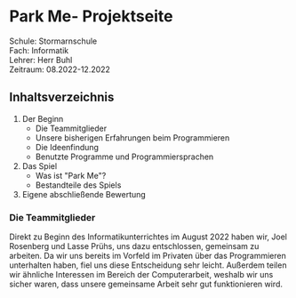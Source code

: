 # Park Me- Projektseite

Schule: Stormarnschule  
Fach: Informatik  
Lehrer: Herr Buhl   
Zeitraum: 08.2022-12.2022  


## Inhaltsverzeichnis
1. Der Beginn  
   - Die Teammitglieder
   - Unsere bisherigen Erfahrungen beim Programmieren
   - Die Ideenfindung
   - Benutzte Programme und Programmiersprachen  
2. Das Spiel
   - Was ist "Park Me"?
   - Bestandteile des Spiels  
3. Eigene abschließende Bewertung  


### Die Teammitglieder
Direkt zu Beginn des Informatikunterrichtes im August 2022 haben wir, Joel Rosenberg und Lasse Prühs, uns dazu entschlossen, gemeinsam zu arbeiten. Da wir uns bereits im Vorfeld im Privaten über das Programmieren unterhalten haben, fiel uns diese Entscheidung sehr leicht. Außerdem teilen wir ähnliche Interessen im Bereich der Computerarbeit, weshalb wir uns sicher waren, dass unsere gemeinsame Arbeit sehr gut funktionieren wird.






  

